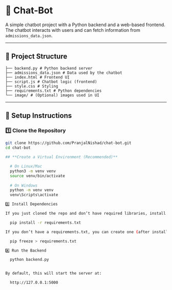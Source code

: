 # 🤖 Chat-Bot

A simple chatbot project with a Python backend and a web-based frontend.  
The chatbot interacts with users and can fetch information from `admissions_data.json`.

---

## 📂 Project Structure

    ├── backend.py # Python backend server
    ├── admissions_data.json # Data used by the chatbot
    ├── index.html # Frontend UI
    ├── script.js # Chatbot logic (frontend)
    ├── style.css # Styling
    ├── requirements.txt # Python dependencies
    └── image/ # (Optional) images used in UI


---

## 🚀 Setup Instructions

  ### 1️⃣ Clone the Repository
  
  ```bash
  git clone https://github.com/PranjalNishad/chat-bot.git
  cd chat-bot

## **Create a Virtual Environment (Recommended)**

    # On Linux/Mac
    python3 -m venv venv
    source venv/bin/activate
    
    # On Windows
    python -m venv venv
    venv\Scripts\activate

3️⃣ Install Dependencies

If you just cloned the repo and don’t have required libraries, install everything from requirements.txt:

    pip install -r requirements.txt

 If you don’t have a requirements.txt, you can create one (after installing Flask or other libs) with:

    pip freeze > requirements.txt

4️⃣ Run the Backend

    python backend.py


By default, this will start the server at:

    http://127.0.0.1:5000


